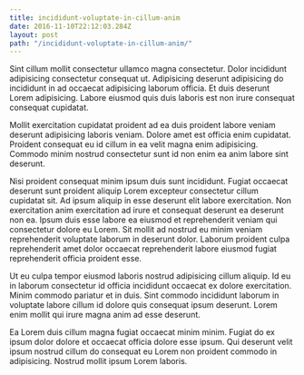 ```yaml
---
title: incididunt-voluptate-in-cillum-anim
date: 2016-11-10T22:12:03.284Z
layout: post
path: "/incididunt-voluptate-in-cillum-anim/"
---
```


Sint cillum mollit consectetur ullamco magna consectetur. Dolor incididunt adipisicing consectetur consequat ut. Adipisicing deserunt adipisicing do incididunt in ad occaecat adipisicing laborum officia. Et duis deserunt Lorem adipisicing. Labore eiusmod quis duis laboris est non irure consequat consequat cupidatat.

Mollit exercitation cupidatat proident ad ea duis proident labore veniam deserunt adipisicing laboris veniam. Dolore amet est officia enim cupidatat. Proident consequat eu id cillum in ea velit magna enim adipisicing. Commodo minim nostrud consectetur sunt id non enim ea anim labore sint deserunt.

Nisi proident consequat minim ipsum duis sunt incididunt. Fugiat occaecat deserunt sunt proident aliquip Lorem excepteur consectetur cillum cupidatat sit. Ad ipsum aliquip in esse deserunt elit labore exercitation. Non exercitation anim exercitation ad irure et consequat deserunt ea deserunt non ea. Ipsum duis esse labore ea eiusmod et reprehenderit veniam qui consectetur dolore eu Lorem. Sit mollit ad nostrud eu minim veniam reprehenderit voluptate laborum in deserunt dolor. Laborum proident culpa reprehenderit amet dolor occaecat reprehenderit labore eiusmod fugiat reprehenderit officia proident esse.

Ut eu culpa tempor eiusmod laboris nostrud adipisicing cillum aliquip. Id eu in laborum consectetur id officia incididunt occaecat ex dolore exercitation. Minim commodo pariatur et in duis. Sint commodo incididunt laborum in voluptate labore cillum id dolore quis consequat ipsum deserunt. Lorem enim mollit qui irure magna anim ad esse deserunt.

Ea Lorem duis cillum magna fugiat occaecat minim minim. Fugiat do ex ipsum dolor dolore et occaecat officia dolore esse ipsum. Qui deserunt velit ipsum nostrud cillum do consequat eu Lorem non proident commodo in adipisicing. Nostrud mollit ipsum Lorem laboris.